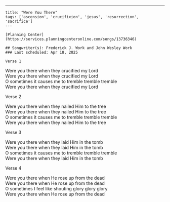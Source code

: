 ---
    title: "Were You There"
    tags: ['ascension', 'crucifixion', 'jesus', 'resurrection', 'sacrifice']
    ---

    [Planning Center](https://services.planningcenteronline.com/songs/13736346)

    ## Songwriter(s): Frederick J. Work and John Wesley Work
    ### Last scheduled: Apr 18, 2025          

    Verse 1  
  
Were you there when they crucified my Lord  
Were you there when they crucified my Lord  
O sometimes it causes me to tremble tremble tremble  
Were you there when they crucified my Lord  
  
Verse 2  
  
Were you there when they nailed Him to the tree  
Were you there when they nailed Him to the tree  
O sometimes it causes me to tremble tremble tremble  
Were you there when they nailed Him to the tree  
  
Verse 3  
  
Were you there when they laid Him in the tomb  
Were you there when they laid Him in the tomb  
O sometimes it causes me to tremble tremble tremble  
Were you there when they laid Him in the tomb  
  
Verse 4  
  
Were you there when He rose up from the dead  
Were you there when He rose up from the dead  
O sometimes I feel like shouting glory glory glory  
Were you there when He rose up from the dead
    